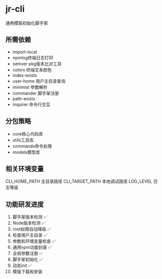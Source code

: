 # jr-cli
通用模版初始化脚手架

## 所需依赖
- import-local
- npmlog终端日志打印
- semver pkg版本比对工具
- colors 终端文本颜色
- index-exists
- user-home 用户主目录查询
- minimist 参数解析
- commander 脚手架注册
- path-exists
- inquirer 命令行交互

## 分包策略
- core核心代码库
- utils工具库
- commands命令处理
- models模型库

## 相关环境变量
CLI_HOME_PATH 主目录路径
CLI_TARGET_PATH 本地调试路径
LOG_LEVEL 日志等级

## 功能研发进度
1. 脚手架版本检测 ✅
2. Node版本检测  ✅
3. root权限自动降级 ✅
4. 检查用户主目录 ✅
5. 参数和环境变量检查 ✅
6. 通用npm功能封装 ✅
7. 全局参数注册 ✅
8. 脚手架初始化 ✅
9. 动态init   ✅
10. 模版下载和安装
